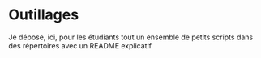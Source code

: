# Outillages

Je dépose, ici, pour les étudiants tout un ensemble de petits scripts dans des répertoires avec un README explicatif 

